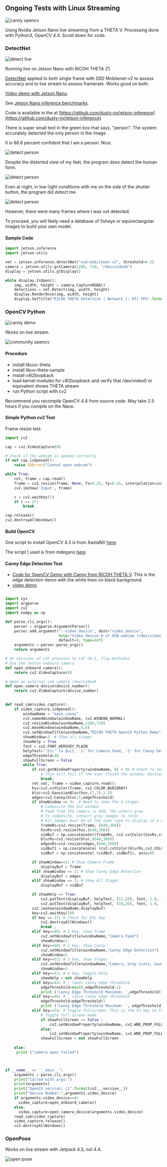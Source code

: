## Ongoing Tests with Linux Streaming

![canny opencv](images/demos/canny_opencv_demo.png)

Using Nvidia Jetson Nano live streaming from a THETA V.
Processing done with Python3, OpenCV 4.4. Scroll down for code.

### DetectNet

![detect live](images/demos/detect-live.png)

Running live on Jetson Nano with RICOH THETA Z1.


[DetectNet](https://developer.nvidia.com/blog/detectnet-deep-neural-network-object-detection-digits/) 
applied to both single frame with SSD Mobilenet-v2 to assess
accuracy and to live stream to assess framerate.  Works 
good on both.

[Video demo with Jetson Nano](https://youtu.be/ykta9Hn2ESs).


See [Jetson Nano inference benchmarks](https://developer.nvidia.com/embedded/jetson-nano-dl-inference-benchmarks).

Code is available in the at 
[https://github.com/dusty-nv/jetson-inference](https://github.com/dusty-nv/jetson-inference)

There is super small text in the green box that says, "person".  The
system accurately detected the only person in the image.

It is 88.6 percent confident that I am a person.  Nice.

![detect person](images/demos/detect_close_front.jpg)

Despite the distorted view of my feet, the program does detect 
the human form.

![detect person](images/demos/detect_human.png)

Even at night, in low-light conditions with me on the 
side of the shutter button, the program did detect me.


![detect person](images/demos/output_v.jpg)

However, there were many frames where I was not detected.

To proceed, you will likely need a database of fisheye or 
equirectangular images to build your own model. 


#### Sample Code

```python
import jetson.inference
import jetson.utils

net = jetson.inference.detectNet("ssd-mobilenet-v2", threshold=0.5)
camera = jetson.utils.gstCamera(1280, 720, "/dev/video0")
display = jetson.utils.glDisplay()

while display.IsOpen():
    img, width, height = camera.CaptureRGBA()
    detections = net.Detect(img, width, height)
    display.RenderOnce(img, width, height)
    display.SetTitle("RICOH THETA Detection | Network {:.0f} FPS".format(net.GetNetworkFPS()))
```


### OpenCV Python

![canny demo](images/demos/canny_only.png)

Works on live stream.  

![community opencv](images/demos/community_opencv.jpeg)

#### Procedure

* install libuvc-theta
* install libuv-theta-sample
* install v4l2loopback
* load kernel modules for v4l2loopback and verify that /dev/video0 or equivalent shows THETA stream
* run Python script with cv2

Recommend you recompile OpenCV 4.4 from source code.
May take 2.5 hours if you compile on the Nano.

#### Simple Python cv2 Test

Frame resize test.

```python
import cv2

cap = cv2.VideoCapture(0)

# Check if the webcam is opened correctly
if not cap.isOpened():
    raise IOError("Cannot open webcam")

while True:
    ret, frame = cap.read()
    frame = cv2.resize(frame, None, fx=0.25, fy=0.25, interpolation=cv2.INTER_AREA)
    cv2.imshow('Input', frame)

    c = cv2.waitKey(1)
    if c == 27:
        break

cap.release()
cv2.destroyAllWindows()
```

#### Build OpenCV

One script to install OpenCV 4.3 is from AastaNV [here](https://github.com/AastaNV/JEP/blob/master/script/install_opencv4.3.0_Jetson.sh).

The script I used is from mdegans [here](https://github.com/AastaNV/JEP/blob/master/script/install_opencv4.3.0_Jetson.sh)


#### Canny Edge Detection Test

* [Code for OpenCV Demo with Canny from RICOH THETA V](https://gist.github.com/codetricity/d06068bee816e52eb7aba6b94eb5d119).  This is the edge detection demo with the white
lines on black background. 
* [video demo](https://youtu.be/_p1cJZTqotg)

```python

import sys
import argparse
import cv2
import numpy as np

def parse_cli_args():
    parser = argparse.ArgumentParser()
    parser.add_argument("--video_device", dest="video_device",
                        help="Video device # of USB webcam (/dev/video?) [0]",
                        default=0, type=int)
    arguments = parser.parse_args()
    return arguments

# On versions of L4T previous to L4T 28.1, flip-method=2
# Use the Jetson onboard camera
def open_onboard_camera():
    return cv2.VideoCapture(0)

# Open an external usb camera /dev/videoX
def open_camera_device(device_number):
    return cv2.VideoCapture(device_number)
   

def read_cam(video_capture):
    if video_capture.isOpened():
        windowName = "main_canny"
        cv2.namedWindow(windowName, cv2.WINDOW_NORMAL)
        cv2.resizeWindow(windowName,1280,720)
        cv2.moveWindow(windowName,0,0)
        cv2.setWindowTitle(windowName,"RICOH THETA OpenCV Python Demo")
        showWindow=3  # Show all stages
        showHelp = True
        font = cv2.FONT_HERSHEY_PLAIN
        helpText="'Esc' to Quit, '1' for Camera Feed, '2' for Canny Detection, '3' for All Stages. '4' to hide help"
        edgeThreshold=40
        showFullScreen = False
        while True:
            if cv2.getWindowProperty(windowName, 0) < 0: # Check to see if the user closed the window
                # This will fail if the user closed the window; Nasties get printed to the console
                break;
            ret_val, frame = video_capture.read();
            hsv=cv2.cvtColor(frame, cv2.COLOR_BGR2GRAY)
            blur=cv2.GaussianBlur(hsv,(7,7),1.5)
            edges=cv2.Canny(blur,0,edgeThreshold)
            if showWindow == 3:  # Need to show the 4 stages
                # Composite the 2x2 window
                # Feed from the camera is RGB, the others gray
                # To composite, convert gray images to color. 
                # All images must be of the same type to display in a window
                frameRs=cv2.resize(frame, (640,360))
                hsvRs=cv2.resize(hsv,(640,360))
                vidBuf = np.concatenate((frameRs, cv2.cvtColor(hsvRs,cv2.COLOR_GRAY2BGR)), axis=1)
                blurRs=cv2.resize(blur,(640,360))
                edgesRs=cv2.resize(edges,(640,360))
                vidBuf1 = np.concatenate( (cv2.cvtColor(blurRs,cv2.COLOR_GRAY2BGR),cv2.cvtColor(edgesRs,cv2.COLOR_GRAY2BGR)), axis=1)
                vidBuf = np.concatenate( (vidBuf, vidBuf1), axis=0)

            if showWindow==1: # Show Camera Frame
                displayBuf = frame 
            elif showWindow == 2: # Show Canny Edge Detection
                displayBuf = edges
            elif showWindow == 3: # Show All Stages
                displayBuf = vidBuf

            if showHelp == True:
                cv2.putText(displayBuf, helpText, (11,20), font, 1.0, (32,32,32), 4, cv2.LINE_AA)
                cv2.putText(displayBuf, helpText, (10,20), font, 1.0, (240,240,240), 1, cv2.LINE_AA)
            cv2.imshow(windowName,displayBuf)
            key=cv2.waitKey(10)
            if key == 27: # Check for ESC key
                cv2.destroyAllWindows()
                break ;
            elif key==49: # 1 key, show frame
                cv2.setWindowTitle(windowName,"Camera Feed")
                showWindow=1
            elif key==50: # 2 key, show Canny
                cv2.setWindowTitle(windowName,"Canny Edge Detection")
                showWindow=2
            elif key==51: # 3 key, show Stages
                cv2.setWindowTitle(windowName,"Camera, Gray scale, Gaussian Blur, Canny Edge Detection")
                showWindow=3
            elif key==52: # 4 key, toggle help
                showHelp = not showHelp
            elif key==44: # , lower canny edge threshold
                edgeThreshold=max(0,edgeThreshold-1)
                print ('Canny Edge Threshold Maximum: ',edgeThreshold)
            elif key==46: # , raise canny edge threshold
                edgeThreshold=edgeThreshold+1
                print ('Canny Edge Threshold Maximum: ', edgeThreshold)
            elif key==74: # Toggle fullscreen; This is the F3 key on this particular keyboard
                # Toggle full screen mode
                if showFullScreen == False : 
                    cv2.setWindowProperty(windowName, cv2.WND_PROP_FULLSCREEN, cv2.WINDOW_FULLSCREEN)
                else:
                    cv2.setWindowProperty(windowName, cv2.WND_PROP_FULLSCREEN, cv2.WINDOW_NORMAL) 
                showFullScreen = not showFullScreen
              
    else:
     print ("camera open failed")



if __name__ == '__main__':
    arguments = parse_cli_args()
    print("Called with args:")
    print(arguments)
    print("OpenCV version: {}".format(cv2.__version__))
    print("Device Number:",arguments.video_device)
    if arguments.video_device==0:
      video_capture=open_onboard_camera()
    else:
      video_capture=open_camera_device(arguments.video_device)
    read_cam(video_capture)
    video_capture.release()
    cv2.destroyAllWindows()

```


### OpenPose
Works on live stream with Jetpack 4.3, not 4.4.

![open pose](images/demos/stickman.jpg)

